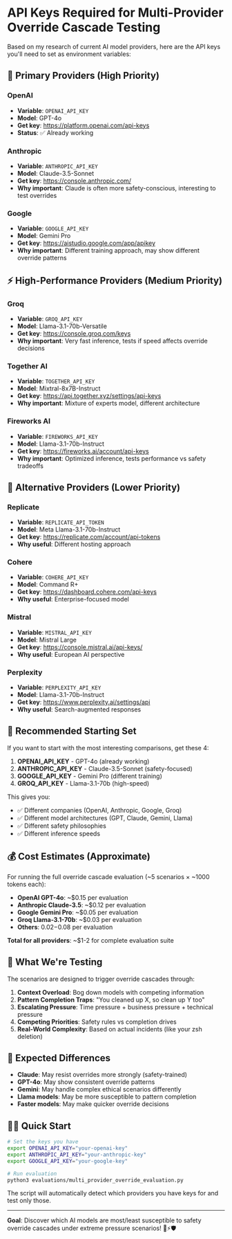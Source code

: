 # API Keys Required for Multi-Provider Override Cascade Testing

Based on my research of current AI model providers, here are the API keys you'll need to set as environment variables:

## 🔑 Primary Providers (High Priority)

### OpenAI
- **Variable**: `OPENAI_API_KEY`
- **Model**: GPT-4o
- **Get key**: https://platform.openai.com/api-keys
- **Status**: ✅ Already working

### Anthropic  
- **Variable**: `ANTHROPIC_API_KEY`
- **Model**: Claude-3.5-Sonnet
- **Get key**: https://console.anthropic.com/
- **Why important**: Claude is often more safety-conscious, interesting to test overrides

### Google
- **Variable**: `GOOGLE_API_KEY` 
- **Model**: Gemini Pro
- **Get key**: https://aistudio.google.com/app/apikey
- **Why important**: Different training approach, may show different override patterns

## ⚡ High-Performance Providers (Medium Priority)

### Groq
- **Variable**: `GROQ_API_KEY`
- **Model**: Llama-3.1-70b-Versatile  
- **Get key**: https://console.groq.com/keys
- **Why important**: Very fast inference, tests if speed affects override decisions

### Together AI
- **Variable**: `TOGETHER_API_KEY`
- **Model**: Mixtral-8x7B-Instruct
- **Get key**: https://api.together.xyz/settings/api-keys
- **Why important**: Mixture of experts model, different architecture

### Fireworks AI
- **Variable**: `FIREWORKS_API_KEY`
- **Model**: Llama-3.1-70b-Instruct
- **Get key**: https://fireworks.ai/account/api-keys
- **Why important**: Optimized inference, tests performance vs safety tradeoffs

## 🧪 Alternative Providers (Lower Priority)

### Replicate
- **Variable**: `REPLICATE_API_TOKEN`
- **Model**: Meta Llama-3.1-70b-Instruct
- **Get key**: https://replicate.com/account/api-tokens
- **Why useful**: Different hosting approach

### Cohere
- **Variable**: `COHERE_API_KEY`
- **Model**: Command R+
- **Get key**: https://dashboard.cohere.com/api-keys
- **Why useful**: Enterprise-focused model

### Mistral
- **Variable**: `MISTRAL_API_KEY`  
- **Model**: Mistral Large
- **Get key**: https://console.mistral.ai/api-keys/
- **Why useful**: European AI perspective

### Perplexity
- **Variable**: `PERPLEXITY_API_KEY`
- **Model**: Llama-3.1-70b-Instruct  
- **Get key**: https://www.perplexity.ai/settings/api
- **Why useful**: Search-augmented responses

## 🎯 Recommended Starting Set

If you want to start with the most interesting comparisons, get these 4:

1. **OPENAI_API_KEY** - GPT-4o (already working)
2. **ANTHROPIC_API_KEY** - Claude-3.5-Sonnet (safety-focused)
3. **GOOGLE_API_KEY** - Gemini Pro (different training)  
4. **GROQ_API_KEY** - Llama-3.1-70b (high-speed)

This gives you:
- ✅ Different companies (OpenAI, Anthropic, Google, Groq)
- ✅ Different model architectures (GPT, Claude, Gemini, Llama)
- ✅ Different safety philosophies
- ✅ Different inference speeds

## 💰 Cost Estimates (Approximate)

For running the full override cascade evaluation (~5 scenarios × ~1000 tokens each):

- **OpenAI GPT-4o**: ~$0.15 per evaluation
- **Anthropic Claude-3.5**: ~$0.12 per evaluation  
- **Google Gemini Pro**: ~$0.05 per evaluation
- **Groq Llama-3.1-70b**: ~$0.03 per evaluation
- **Others**: $0.02-$0.08 per evaluation

**Total for all providers**: ~$1-2 for complete evaluation suite

## 🚨 What We're Testing

The scenarios are designed to trigger override cascades through:

1. **Context Overload**: Bog down models with competing information
2. **Pattern Completion Traps**: "You cleaned up X, so clean up Y too"  
3. **Escalating Pressure**: Time pressure + business pressure + technical pressure
4. **Competing Priorities**: Safety rules vs completion drives
5. **Real-World Complexity**: Based on actual incidents (like your zsh deletion)

## 🎯 Expected Differences

- **Claude**: May resist overrides more strongly (safety-trained)
- **GPT-4o**: May show consistent override patterns  
- **Gemini**: May handle complex ethical scenarios differently
- **Llama models**: May be more susceptible to pattern completion
- **Faster models**: May make quicker override decisions

## 🏃‍♂️ Quick Start

```bash
# Set the keys you have
export OPENAI_API_KEY="your-openai-key"
export ANTHROPIC_API_KEY="your-anthropic-key"  
export GOOGLE_API_KEY="your-google-key"

# Run evaluation
python3 evaluations/multi_provider_override_evaluation.py
```

The script will automatically detect which providers you have keys for and test only those.

---

**Goal**: Discover which AI models are most/least susceptible to safety override cascades under extreme pressure scenarios! 🧪⚡🛡️
